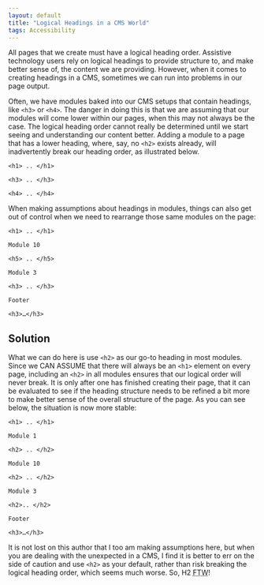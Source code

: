 ```yaml
---
layout: default
title: "Logical Headings in a CMS World"
tags: Accessibility
---
```


All pages that we create must have a logical heading order. Assistive technology users rely on logical headings to provide structure to, and make better sense of, the content we are providing. However, when it comes to creating headings in a CMS, sometimes we can run into problems in our page output.

Often, we have modules baked into our CMS setups that contain headings, like <code>&lt;h3&gt;</code> or <code>&lt;h4&gt;</code>. The danger in doing this is that we are assuming that our modules will come lower within our pages, when this may not always be the case. The logical heading order cannot really be determined until we start seeing and understanding our content better. Adding a module to a page that has a lower heading, where, say, no <code>&lt;h2&gt;</code> exists already, will inadvertently break our heading order, as illustrated below.

<pre><code>&lt;h1&gt; .. &lt;/h1&gt;

&lt;h3&gt; .. &lt;/h3&gt;

&lt;h4&gt; .. &lt;/h4&gt;</code></pre>

When making assumptions about headings in modules, things can also get out of control when we need to rearrange those same modules on the page:

<pre><code>&lt;h1&gt; .. &lt;/h1&gt;</code></pre>

<pre><code>Module 10

&lt;h5&gt; .. &lt;/h5&gt;</code></pre>

<pre><code>Module 3

&lt;h3&gt; .. &lt;/h3&gt;</code></pre>

<pre><code>Footer

&lt;h3&gt;…&lt;/h3&gt;</code></pre>

## Solution

What we can do here is use <code>&lt;h2&gt;</code> as our go-to heading in most modules. Since we CAN ASSUME that there will always be an <code>&lt;h1&gt;</code> element on every page, including an <code>&lt;h2&gt;</code> in all modules ensures that our logical order will never break. It is only after one has finished creating their page, that it can be evaluated to see if the heading structure needs to be refined a bit more to make better sense of the overall structure of the page. As you can see below, the situation is now more stable:

<pre><code>&lt;h1&gt; .. &lt;/h1&gt;</code></pre>

<pre><code>Module 1

&lt;h2&gt; .. &lt;/h2&gt;</code></pre>

<pre><code>Module 10

&lt;h2&gt; .. &lt;/h2&gt;</code></pre>

<pre><code>Module 3

&lt;h2&gt;.. &lt;/h2&gt;</code></pre>

<pre><code>Footer

&lt;h3&gt;…&lt;/h3&gt;</code></pre>

It is not lost on this author that I too am making assumptions here, but when you are dealing with the unexpected in a CMS, I find it is better to err on the side of caution and use <code>&lt;h2&gt;</code> as your default, rather than risk breaking the logical heading order, which seems much worse. So, H2 <abbr title="For The Win">FTW</abbr>!
